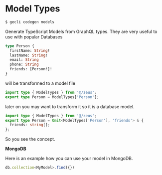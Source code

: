 # Model Types

```bash
$ gecli codegen models
```

Generate TypeScript Models from GraphQL types. They are very useful to use with popular Databases

```graphql
type Person {
  firstName: String!
  lastName: String!
  email: String
  phone: String
  friends: [Person!]!
}
```

will be transformed to a model file

```typescript
import type { ModelTypes } from '@/zeus';
export type Person = ModelTypes['Person'];
```

later on you may want to transform it so it is a database model.

```typescript
import type { ModelTypes } from '@/zeus';
export type Person = Omit<ModelTypes['Person'], 'friends'> & {
  friends: string[];
};
```

So you see the concept.



**MongoDB**

Here is an example how you can use your model in MongoDB.

```typescript
db.collection<MyModel>.find({})
```
